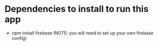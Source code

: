 # Dependencies to install to run this app

- npm install firebase (NOTE: you will need to set up your own firebase config)